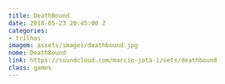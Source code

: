 ```yaml
---
title: DeathBound
date: 2018-05-23 20:45:00 Z
categories:
- trilhas
imagem: assets/images/deathbound.jpg
nome: DeathBound
link: https://soundcloud.com/marcio-jota-1/sets/deathbound
class: games
---
```


